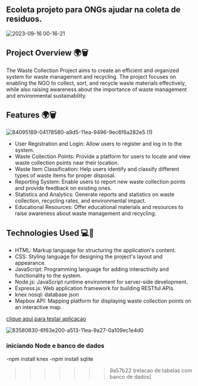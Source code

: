 ## Ecoleta projeto para ONGs ajudar na coleta de residuos.

![2023-09-16 00-16-21](https://github.com/Guilhermefonseca2021/Project-Ecoleta/assets/92196697/dd0e7b48-0abe-47d4-bd51-434ce1cbd5b5)

## Project Overview 🌍🗑️

The Waste Collection Project aims to create an efficient and organized system for waste management and recycling. The project focuses on enabling the NGO to collect, sort, and recycle waste materials effectively, while also raising awareness about the importance of waste management and environmental sustainability.

## Features 🌍🗑️

![84095189-04178580-a9d5-11ea-9496-9ec6f6a282e5 (1)](https://github.com/Guilhermefonseca2021/Project-Ecoleta/assets/92196697/9cb93c64-0460-4456-95b8-95acb7b6f808)

- User Registration and Login: Allow users to register and log in to the system.
- Waste Collection Points: Provide a platform for users to locate and view waste collection points near their location.
- Waste Item Classification: Help users identify and classify different types of waste items for proper disposal.
- Reporting System: Enable users to report new waste collection points and provide feedback on existing ones.
- Statistics and Analytics: Generate reports and statistics on waste collection, recycling rates, and environmental impact.
- Educational Resources: Offer educational materials and resources to raise awareness about waste management and recycling.

## Technologies Used 💻🔧

- HTML: Markup language for structuring the application's content.
- CSS: Styling language for designing the project's layout and appearance.
- JavaScript: Programming language for adding interactivity and functionality to the system.
- Node.js: JavaScript runtime environment for server-side development.
- Express.js: Web application framework for building RESTful APIs.
- knex nosql: database json 
- Mapbox API: Mapping platform for displaying waste collection points on an interactive map.


<a href="https://project-ecoleta-git-main-guilhermefonseca2021.vercel.app/"> clique aqui para testar aplicacao </a>


![83580830-6f63e200-a513-11ea-9a27-0a109ec1e4d0](https://github.com/Guilhermefonseca2021/Project-Ecoleta/assets/92196697/4c3e40c8-60ce-4df5-b4df-c13615b72202)


<h3> iniciando Node e banco de dados </h3>

-npm install knex
-npm install sqlite
>>>>>>> 9a57b22 (relacao de tabelas com banco de dados)
